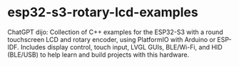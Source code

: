 # esp32-s3-rotary-lcd-examples
ChatGPT dijo: Collection of C++ examples for the ESP32-S3 with a round touchscreen LCD and rotary encoder, using PlatformIO with Arduino or ESP-IDF. Includes display control, touch input, LVGL GUIs, BLE/Wi-Fi, and HID (BLE/USB) to help learn and build projects with this hardware.
